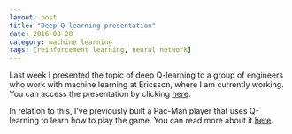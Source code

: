 ```yaml
---
layout: post
title: "Deep Q-learning presentation"
date: 2016-08-28
category: machine learning
tags: [reinforcement learning, neural network]
---
```

Last week I presented the topic of deep Q-learning to a group of engineers who work with machine learning at Ericsson, where I am currently working. You can access the presentation by clicking [here](https://docs.google.com/presentation/d/1Xzo49RvQH7uHpqBkd_votYQ-uaAjO3KReotC8ifRsl0/pub?start=false&loop=false&delayms=3000).

In relation to this, I've previously built a Pac-Man player that uses Q-learning to learn how to play the game. You can read more about it [here](https://mohaseeb.github.io/machine%20learning/2015/06/01/pack-man/).
